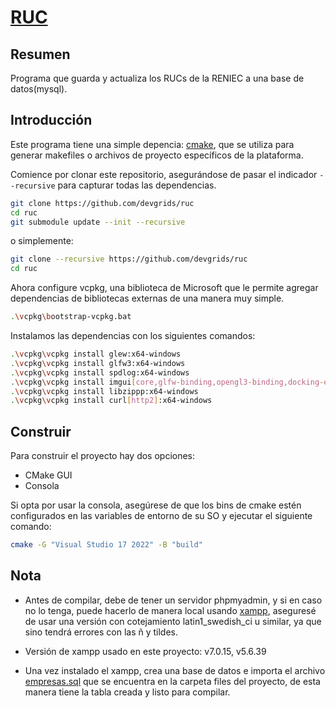 # [RUC](https://github.com/devgrids/ruc)

## Resumen
Programa que guarda y actualiza los RUCs de la RENIEC a una base de datos(mysql). 

## Introducción
Este programa tiene una simple depencia: [cmake](http://www.cmake.org/download/), que se utiliza para generar makefiles o archivos de proyecto específicos de la plataforma.

Comience por clonar este repositorio, asegurándose de pasar el indicador `--recursive` para capturar todas las dependencias.

```bash
git clone https://github.com/devgrids/ruc
cd ruc
git submodule update --init --recursive
```
o simplemente:
```bash
git clone --recursive https://github.com/devgrids/ruc
cd ruc
```
Ahora configure vcpkg, una biblioteca de Microsoft que le permite agregar dependencias de bibliotecas externas de una manera muy simple.

```bash
.\vcpkg\bootstrap-vcpkg.bat
```
Instalamos las dependencias con los siguientes comandos:

```bash
.\vcpkg\vcpkg install glew:x64-windows
.\vcpkg\vcpkg install glfw3:x64-windows
.\vcpkg\vcpkg install spdlog:x64-windows
.\vcpkg\vcpkg install imgui[core,glfw-binding,opengl3-binding,docking-experimental]:x64-windows
.\vcpkg\vcpkg install libzippp:x64-windows
.\vcpkg\vcpkg install curl[http2]:x64-windows
```

## Construir

Para construir el proyecto hay dos opciones:
* CMake GUI
* Consola

Si opta por usar la consola, asegúrese de que los bins de cmake estén configurados en las variables de entorno de su SO y ejecutar el siguiente comando:

```bash
cmake -G "Visual Studio 17 2022" -B "build"
```
## Nota

* Antes de compilar, debe de tener un servidor phpmyadmin, y si en caso no lo tenga, puede hacerlo de manera local usando [xampp]( https://sourceforge.net/projects/xampp/files/XAMPP%20Windows/), aseguresé de usar una versión con cotejamiento latin1_swedish_ci u similar, ya que sino tendrá errores con las ñ y tildes.

* Versión de xampp usado en este proyecto: v7.0.15, v5.6.39

* Una vez instalado el xampp, crea una base de datos e importa el archivo [empresas.sql](https://github.com/devgrids/ruc/blob/main/files/empresas.sql) que se encuentra en la carpeta files del proyecto, de esta manera tiene la tabla creada y listo para compilar.
